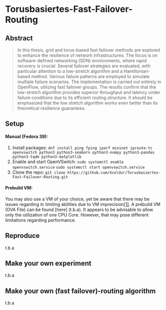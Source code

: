 # Torusbasiertes-Fast-Failover-Routing

## Abstract
> ⁤In this thesis, grid and torus-based fast failover methods are explored to enhance the resilience of network infrastructures. ⁤⁤The focus is on software-defined networking (SDN) environments, where rapid recovery is crucial. ⁤⁤Several failover strategies are evaluated, with particular attention to a low-stretch algorithm and a Hamiltonian-based method. ⁤⁤Various failure patterns are employed to simulate multiple failure scenarios. ⁤⁤The implementation is carried out entirely in OpenFlow, utilizing fast failover groups. ⁤⁤The results confirm that the low-stretch algorithm provides superior throughput and latency under failure conditions due to its efficient routing structure. It should be emphasized that the low stretch algorithm works even better than its theoretical resilience guarantees.  

## Setup
#### Manual (Fedora 39): 
1) Install packages:
`dnf install ping fping iperf mininet iproute-tc openvswitch python3 python3-seaborn python3-numpy python3-pandas python3-tqdm python3-matplotlib` 
2) Enable and start OpenVSwitch:
`sudo systemctl enable openvswitch.service` 
`sudo systemctl start openvswitch.service` 
3) Clone the repo:
`git clone https://github.com/Xceldur/Torusbasiertes-Fast-Failover-Routing.git` 
#### Prebuild VM:
You may also use a VM of your choice, yet be aware that there may be issues regarding *tc* limiting abilities due to VM imprecision[\[1\]](https://stackoverflow.com/questions/72539814/mininet-ping-iperf3-got-unstable-measurement-results).
A prebuild VM (OVA File) can be found [here] (t.b.a). It appears to be advisable to allow only the utilization of one CPU Core. However, that may pose different limitations regarding performance. 

## Reproduce
t.b.a

## Make your own experiment
t.b.a

## Make your own (fast failover)-routing algorithm
t.b.a

